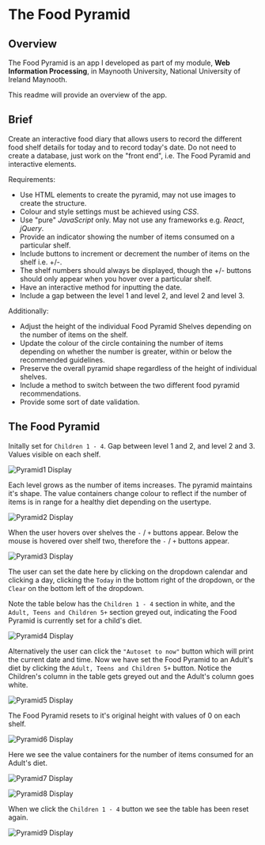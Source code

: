 # **The Food Pyramid**
## **Overview**

The Food Pyramid is an app I developed as part of my module, **Web Information Processing**, in Maynooth University, National University of Ireland Maynooth.

This readme will provide an overview of the app. 

## **Brief**

Create an interactive food diary that allows users to record the different food shelf details for today and to record today's date.
Do not need to create a database, just work on the "front end", i.e. The Food Pyramid and interactive elements.

Requirements:
* Use HTML elements to create the pyramid, may not use images to create the structure.
* Colour and style settings must be achieved using *CSS*.
* Use "pure" *JavaScript* only. May not use any frameworks e.g. *React*, *jQuery*.
* Provide an indicator showing the number of items consumed on a particular shelf.
* Include buttons to increment or decrement the number of items on the shelf i.e. +/-.
* The shelf numbers should always be displayed, though the +/- buttons should only appear when you hover over a particular shelf.
* Have an interactive method for inputting the date.
* Include a gap between the level 1 and level 2, and level 2 and level 3.

Additionally:
*   Adjust the height of the individual Food Pyramid Shelves depending on the number of items on the shelf.
*   Update the colour of the circle containing the number of items depending on whether the number is greater, within or below the recommended guidelines.
*   Preserve the overall pyramid shape regardless of the height of individual shelves.
*   Include a method to switch between the two different food pyramid recommendations.
*   Provide some sort of date validation.

## **The Food Pyramid**
Initally set for `Children 1 - 4`. Gap between level 1 and 2, and level 2 and 3. Values visible on each shelf.

![Pyramid1 Display](https://github.com/DeclanDavis/TheFoodPyramid/blob/main/code/images/foodPyramid1.png?raw=true)

Each level grows as the number of items increases. The pyramid maintains it's shape. The value containers change colour to reflect if the number of items is in range for a healthy diet depending on the usertype.

![Pyramid2 Display](https://github.com/DeclanDavis/TheFoodPyramid/blob/main/code/images/foodPyramid2.png?raw=true)

When the user hovers over shelves the `-` / `+` buttons appear. Below the mouse is hovered over shelf two, therefore the `-` / `+` buttons appear.

![Pyramid3 Display](https://github.com/DeclanDavis/TheFoodPyramid/blob/main/code/images/foodPyramid3.png?raw=true)

The user can set the date here by clicking on the dropdown calendar and clicking a day, clicking the `Today` in the bottom right of the dropdown, or the `Clear` on the bottom left of the dropdown.

Note the table below has the `Children 1 - 4` section in white, and the `Adult, Teens and Children 5+` section greyed out, indicating the Food Pyramid is currently set for a child's diet.

![Pyramid4 Display](https://github.com/DeclanDavis/TheFoodPyramid/blob/main/code/images/foodPyramid4.png?raw=true)

Alternatively the user can click the `"Autoset to now"` button which will print the current date and time.
Now we have set the Food Pyramid to an Adult's diet by clicking the `Adult, Teens and Children 5+` button. Notice the Children's column in the table gets greyed out and the Adult's column goes white. 

![Pyramid5 Display](https://github.com/DeclanDavis/TheFoodPyramid/blob/main/code/images/foodPyramid5.png?raw=true)

The Food Pyramid resets to it's original height with values of 0 on each shelf.

![Pyramid6 Display](https://github.com/DeclanDavis/TheFoodPyramid/blob/main/code/images/foodPyramid6.png?raw=true)

Here we see the value containers for the number of items consumed for an Adult's diet.

![Pyramid7 Display](https://github.com/DeclanDavis/TheFoodPyramid/blob/main/code/images/foodPyramid7.png?raw=true)

![Pyramid8 Display](https://github.com/DeclanDavis/TheFoodPyramid/blob/main/code/images/foodPyramid8.png?raw=true)

When we click the `Children 1 - 4` button we see the table has been reset again.

![Pyramid9 Display](https://github.com/DeclanDavis/TheFoodPyramid/blob/main/code/images/foodPyramid9.png?raw=true)
